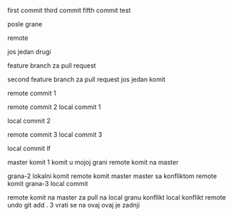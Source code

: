 first commit
third commit
fifth commit
test

posle grane

remote

jos jedan
drugi

feature branch za pull request

second feature branch za pull request
jos jedan komit

remote commit 1

remote commit 2
local commit 1

local commit 2

remote commit 3
local commit 3

local commit lf

master komit 1
komit u mojoj grani
remote komit na master

grana-2 lokalni komit
remote komit master
master sa konfliktom remote komit
grana-3 local commit

remote komit na master za pull na local granu
konflikt local
konflikt remote
undo git add .
3
vrati se na ovaj
ovaj je zadnji
